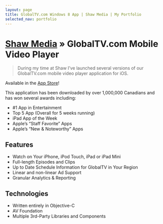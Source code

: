 ```yaml
---
layout: page
title: GlobalTV.com Windows 8 App | Shaw Media | My Portfolio
selected_nav: portfolio
---
```


# [Shaw Media](/portfolio/shaw-media/) &raquo; GlobalTV.com Mobile Video Player

> During my time at Shaw I’ve launched several versions of our GlobalTV.com mobile video player application for iOS.

Available in the [App Store](http://wordpress.redirectingat.com/?id=725X584219&site=davidmuto.wordpress.com&xs=1&url=https%3A%2F%2Fitunes.apple.com%2Fus%2Fapp%2Fglobal-video%2Fid404050595%3Fls%3D1%26mt%3D8&xguid=aa95c01a81c78651f32ecad8af2e311b&xcreo=0&sref=http%3A%2F%2Fpseudomuto.com%2Fportfolio%2Fshaw-media%2Fglobaltv-com-mobile-video-player%2F&pref=http%3A%2F%2Fpseudomuto.com%2Fportfolio%2Fshaw-media%2F)!

This application has been downloaded by over 1,000,000 Canadians and has won several awards including:

* #1 App in Entertainment
* Top 5 App (Overall for 5 weeks running)
* iPad App of the Week
* Apple’s “Staff Favorite” Apps
* Apple’s “New & Noteworthy” Apps

## Features

* Watch on Your iPhone, iPod Touch, iPad or iPad Mini
* Full-length Episodes and Clips
* Up to Date Schedule Information for GlobalTV in Your Region
* Linear and non-linear Ad Support
* Granular Analytics & Reporting

## Technologies

* Written entirely in Objective-C
* AV Foundation
* Multiple 3rd-Party Libraries and Components